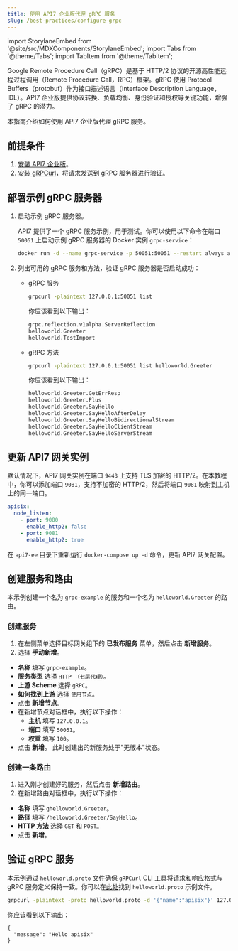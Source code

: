 ```yaml
---
title: 使用 API7 企业版代理 gRPC 服务
slug: /best-practices/configure-grpc
---
```


import StorylaneEmbed from '@site/src/MDXComponents/StorylaneEmbed';
import Tabs from '@theme/Tabs';
import TabItem from '@theme/TabItem';

Google Remote Procedure Call（gRPC）是基于 HTTP/2 协议的开源高性能远程过程调用（Remote Procedure Call，RPC）框架。gRPC 使用 Protocol Buffers（protobuf）作为接口描述语言（Interface Description Language，IDL）。API7 企业版提供协议转换、负载均衡、身份验证和授权等关键功能，增强了 gRPC 的潜力。

本指南介绍如何使用 API7 企业版代理 gRPC 服务。

## 前提条件

1. [安装 API7 企业版](../getting-started/install-api7-ee.md)。
2. [安装 gRPCurl](https://github.com/fullstorydev/grpcurl)，将请求发送到 gRPC 服务器进行验证。

## 部署示例 gRPC 服务器

1. 启动示例 gRPC 服务器。

   API7 提供了一个 gRPC 服务示例，用于测试。你可以使用以下命令在端口 `50051` 上启动示例 gRPC 服务器的 Docker 实例 `grpc-service`：

   ```bash
   docker run -d --name grpc-service -p 50051:50051 --restart always api7/grpc-server-example:1.0.0
   ```

2. 列出可用的 gRPC 服务和方法，验证 gRPC 服务器是否启动成功：

   - gRPC 服务

     ```bash
     grpcurl -plaintext 127.0.0.1:50051 list
     ```

     你应该看到以下输出：

     ```bash
     grpc.reflection.v1alpha.ServerReflection
     helloworld.Greeter
     helloworld.TestImport
     ```

   - gRPC 方法

     ```bash
     grpcurl -plaintext 127.0.0.1:50051 list helloworld.Greeter
     ```

     你应该看到以下输出：

     ```bash
     helloworld.Greeter.GetErrResp
     helloworld.Greeter.Plus
     helloworld.Greeter.SayHello
     helloworld.Greeter.SayHelloAfterDelay
     helloworld.Greeter.SayHelloBidirectionalStream
     helloworld.Greeter.SayHelloClientStream
     helloworld.Greeter.SayHelloServerStream
     ```

## 更新 API7 网关实例

默认情况下，API7 网关实例在端口 `9443` 上支持 TLS 加密的 HTTP/2。在本教程中，你可以添加端口 `9081`，支持不加密的 HTTP/2，然后将端口 `9081` 映射到主机上的同一端口。

```yaml title="config.yaml"
apisix:
  node_listen:
    - port: 9080
      enable_http2: false
    - port: 9081
      enable_http2: true
```

在 `api7-ee` 目录下重新运行 `docker-compose up -d` 命令，更新 API7 网关配置。

## 创建服务和路由

本示例创建一个名为 `grpc-example` 的服务和一个名为 `helloworld.Greeter` 的路由。

<h3>创建服务</h3>

1. 在左侧菜单选择目标网关组下的 **已发布服务** 菜单，然后点击 **新增服务**。
2. 选择 **手动新增**。

- **名称** 填写 `grpc-example`。
- **服务类型** 选择 `HTTP （七层代理）`。
- **上游 Scheme** 选择 `gRPC`。
- **如何找到上游** 选择 `使用节点`。
- 点击 **新增节点**。
- 在新增节点对话框中，执行以下操作：
  - **主机** 填写 `127.0.0.1`。
  - **端口** 填写 `50051`。
  - **权重** 填写 `100`。
- 点击 **新增**。 此时创建出的新服务处于"无版本"状态。

<h3>创建一条路由</h3>

1. 进入刚才创建好的服务，然后点击 **新增路由**。
2. 在新增路由对话框中，执行以下操作：

- **名称** 填写 `ghelloworld.Greeter`。
- **路径** 填写 `/helloworld.Greeter/SayHello`。
- **HTTP 方法** 选择 `GET` 和 `POST`。
- 点击 **新增**。

## 验证 gRPC 服务

本示例通过 `helloworld.proto` 文件确保 `gRPCurl` CLI 工具将请求和响应格式与 gRPC 服务定义保持一致。你可以在[此处](https://github.com/api7/grpc_server_example/blob/master/proto/helloworld.proto)找到 `helloworld.proto` 示例文件。

```bash
grpcurl -plaintext -proto helloworld.proto -d '{"name":"apisix"}' 127.0.0.1:9081 helloworld.Greeter.SayHello  # Replace 127.0.0.1 to your local host IP address
```

你应该看到以下输出：

```text
{
  "message": "Hello apisix"
}
```
